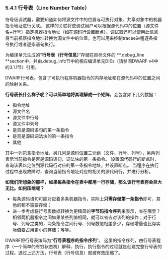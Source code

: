 ### 5.4.1 行号表（Line Number Table）

符号级调试器，需要知道如何将源文件中的位置与可执行对象、共享对象中的机器指令地址进行关联。 这样的关联将使调试用户可以根据源代码中的位置（源文件名+行号）指定机器指令地址（如在源码行设置断点）。调试器还可以使用此信息将当前机器指令地址转换为源文件中的位置，也可以用来控制tracee进程逐条指令执行或者逐条语句执行。

为编译单元生成的“**行号表（行号信息）**”存储在目标文件的 **.debug_line **section中，并由.debug_info节中的相应编译单元DIEs（请参阅DWARF v4中的3.1.1节）引用。

DWARF行号表，包含了可执行程序机器指令的内存地址和在源代码中的位置之间的映射关系。

**行号表长什么样子呢？可以简单地将其理解成一个矩阵**，会包含如下几列数据：

- 指令地址
- 源文件名
- 源文件中行号
- 源文件中列号
- 是否是源码语句的第一条指令
- 是否是源码词法块的第一条指令
- 其他

其中一列包含指令地址，另几列是源码位置三元组（文件、行号、列号），另两列表示当前指令是否是源码语句、词法块的第一条指令。 设置源代码行的断点时，查询该表以定位到源代码行对应的第一条指令地址，并设置断点。 当程序在执行过程中出现故障时，查询当前指令地址对应的相关的源代码行，并进行分析。

**如我们所想象的那样，如果每条指令在表中都用一行存储，那么该行号表将会巨大无比。如何压缩呢？**

- 每条源码语句可能对应着多条机器指令，实际上**只需存储第一条指令**即可，其他的都不需要存储；
- 进一步考虑将行号表数据转换为更精简的**字节码指令序列**来表示，省在哪里？相邻两机器指令之间如果某些列值相同，就可以省去对该列的操作；对于行号、列号之类的，两条指令之间行号、列号数值相差多少，存储增量也比存实际值要占用更小的存储；等等。

DWARF将行号表编码为“**行号表程序的指令序列**”。 这里的指令序列，由行号表程序（一个简单的有穷状态机）解释、执行，执行指令的过程就是创建完整行号表的过程。通过上述方法，行号表（行号信息）就被有效压缩了。



